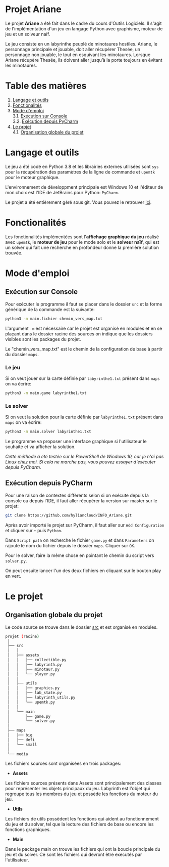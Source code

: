 Projet Ariane
=========================

Le projet **Ariane** a été fait dans le cadre du cours d'Outils Logiciels. Il s'agit de l'implémentation d'un jeu en langage Python avec graphisme, moteur de jeu et un solveur naïf.

Le jeu consiste en un labyrinthe peuplé de minotaures hostiles. Ariane, le personnage principale et jouable, doit aller récupérer Thesée, un personnage non jouable, le tout en esquivant les minotaures. Lorsque Ariane récupère Thesée, ils doivent aller jusqu’à la porte toujours en évitant les minotaures.

# Table des matières

1. [Langage et outils](#langage-et-outils)
2. [Fonctionalités](#fonctionalits)
3. [Mode d'emploi](#mode-demploi)\
3.1. [Exécution sur Console](#excution-sur-console)\
3.2. [Exécution depuis PyCharm](#excution-depuis-pycharm)
4. [Le projet](#le-projet)\
4.1. [Organisation globale du projet](#organisation-globale-du-projet)

# Langage et outils

Le jeu a été codé en Python 3.8 et les librairies externes utilisées sont ``sys`` pour la récupération des paramètres de la ligne de commande et ``upemtk`` pour le moteur graphique.

L'environnement de développment principale est Windows 10 et l'éditeur de mon choix est l'IDE de JetBrains pour Python: ``PyCharm``.

Le projet a été entièrement géré sous git. Vous pouvez le retrouver [ici](https://github.com/hyliancloud/INFO_Ariane).

# Fonctionalités

Les fonctionalités implémentées sont l'**affichage graphique du jeu** réalisé avec ``upemtk``, le **moteur de jeu** pour le mode solo et le **solveur naïf**, qui est un solver qui fait une recherche en profondeur donne la première solution trouvée.

# Mode d'emploi

## Exécution sur Console

Pour exécuter le programme il faut se placer dans le dossier ``src`` et la forme générique de la commande est la suivante:

```bash
python3 -m main.fichier chemin_vers_map.txt
```

L'argument ``-m`` est nécessaire car le projet est organisé en modules et en se plaçant dans le dossier racine des sources on indique que les dossiers visibles sont les packages du projet.

Le "chemin_vers_map.txt" est le chemin de la configuration de base à partir du dossier ``maps``.

### Le jeu

Si on veut jouer sur la carte définie par ``labyrinthe1.txt`` présent dans ``maps`` on va écrire:

```bash
python3 -m main.game labyrinthe1.txt
``` 

### Le solver

Si on veut la solution pour la carte définie par ``labyrinthe1.txt`` présent dans ``maps`` on va écrire:

```bash
python3 -m main.solver labyrinthe1.txt
```

Le programme va proposer une interface graphique si l'utilisateur le souhaite et va afficher la solution.

*Cette méthode a été testée sur le PowerShell de Windows 10, car je n'ai pas Linux chez moi. Si cela ne marche pas, vous pouvez essayer d'exécuter depuis PyCharm.*

## Exécution depuis PyCharm

Pour une raison de contextes différents selon si on exécute depuis la console ou depuis l'IDE, il faut aller récupérer la version sur master sur le projet:

```bash
git clone https://github.com/hyliancloud/INFO_Ariane.git
```

Après avoir importé le projet sur PyCharm, il faut aller sur ``Add Configuration`` et cliquer sur ``+`` puis ``Python``.

Dans ``Script path`` on recherche le fichier ``game.py`` et dans ``Parameters`` on rajoute le nom du fichier depuis le dossier ``maps``. Cliquer sur ``OK``.

Pour le solver, faire la même chose en pointant le chemin du script vers ``solver.py``.

On peut ensuite lancer l'un des deux fichiers en cliquant sur le bouton play en vert.

# Le projet

## Organisation globale du projet

Le code source se trouve dans le dossier [src](./src/) et est organisé en modules.

```bash
projet (racine)
 │
 ├── src
 │   │
 │   ├── assets
 │   │   ├── collectible.py
 │   │   ├── labyrinth.py
 │   │   ├── minotaur.py
 │   │   └── player.py
 │   │
 │   ├── utils
 │   │   ├── graphics.py
 │   │   ├── lab_state.py
 │   │   ├── labyrinth_utils.py
 │   │   └── upemtk.py
 │   │
 │   └── main
 │       ├── game.py
 │       └── solver.py
 │
 ├── maps
 │   ├── big
 │   ├── defi
 │   └── small
 │
 └── media
```

Les fichiers sources sont organisées en trois packages:

* **Assets**

Les fichiers sources présents dans Assets sont principalement des classes pour représenter les objets principaux du jeu. Labyrinth est l'objet qui regroupe tous les membres du jeu et possède les fonctions du moteur du jeu.

* **Utils**

Les fichiers de utils possèdent les fonctions qui aident au fonctionnement du jeu et du solver, tel que la lecture des fichiers de base ou encore les fonctions graphiques.

* **Main**

Dans le package main on trouve les fichiers qui ont la boucle principale du jeu et du solver. Ce sont les fichiers qui devront être executés par l'utilisateur.
